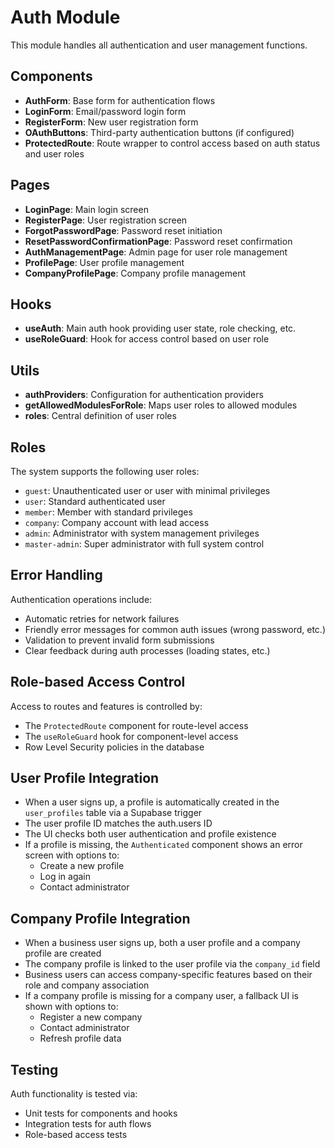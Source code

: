 
# Auth Module

This module handles all authentication and user management functions.

## Components

- **AuthForm**: Base form for authentication flows
- **LoginForm**: Email/password login form
- **RegisterForm**: New user registration form
- **OAuthButtons**: Third-party authentication buttons (if configured)
- **ProtectedRoute**: Route wrapper to control access based on auth status and user roles

## Pages

- **LoginPage**: Main login screen
- **RegisterPage**: User registration screen
- **ForgotPasswordPage**: Password reset initiation
- **ResetPasswordConfirmationPage**: Password reset confirmation
- **AuthManagementPage**: Admin page for user role management
- **ProfilePage**: User profile management
- **CompanyProfilePage**: Company profile management

## Hooks

- **useAuth**: Main auth hook providing user state, role checking, etc.
- **useRoleGuard**: Hook for access control based on user role

## Utils

- **authProviders**: Configuration for authentication providers
- **getAllowedModulesForRole**: Maps user roles to allowed modules
- **roles**: Central definition of user roles

## Roles

The system supports the following user roles:

- `guest`: Unauthenticated user or user with minimal privileges
- `user`: Standard authenticated user
- `member`: Member with standard privileges
- `company`: Company account with lead access
- `admin`: Administrator with system management privileges
- `master-admin`: Super administrator with full system control

## Error Handling

Authentication operations include:
- Automatic retries for network failures
- Friendly error messages for common auth issues (wrong password, etc.)
- Validation to prevent invalid form submissions
- Clear feedback during auth processes (loading states, etc.)

## Role-based Access Control

Access to routes and features is controlled by:
- The `ProtectedRoute` component for route-level access
- The `useRoleGuard` hook for component-level access
- Row Level Security policies in the database

## User Profile Integration

- When a user signs up, a profile is automatically created in the `user_profiles` table via a Supabase trigger
- The user profile ID matches the auth.users ID
- The UI checks both user authentication and profile existence
- If a profile is missing, the `Authenticated` component shows an error screen with options to:
  - Create a new profile
  - Log in again
  - Contact administrator

## Company Profile Integration

- When a business user signs up, both a user profile and a company profile are created
- The company profile is linked to the user profile via the `company_id` field
- Business users can access company-specific features based on their role and company association
- If a company profile is missing for a company user, a fallback UI is shown with options to:
  - Register a new company
  - Contact administrator
  - Refresh profile data

## Testing

Auth functionality is tested via:
- Unit tests for components and hooks
- Integration tests for auth flows
- Role-based access tests
